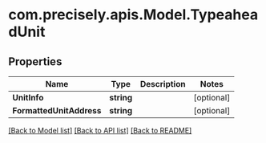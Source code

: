 # com.precisely.apis.Model.TypeaheadUnit
## Properties

Name | Type | Description | Notes
------------ | ------------- | ------------- | -------------
**UnitInfo** | **string** |  | [optional] 
**FormattedUnitAddress** | **string** |  | [optional] 

[[Back to Model list]](../README.md#documentation-for-models) [[Back to API list]](../README.md#documentation-for-api-endpoints) [[Back to README]](../README.md)

